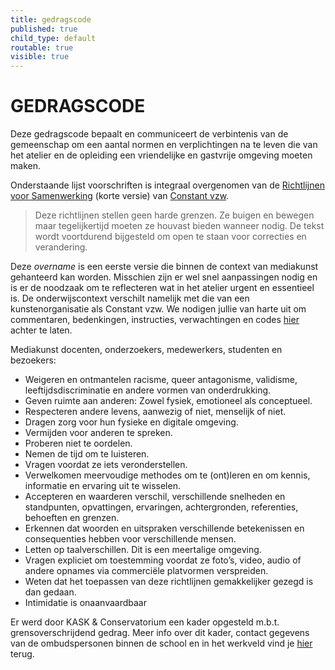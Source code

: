 ```yaml
---
title: gedragscode
published: true
child_type: default
routable: true
visible: true
---
```

# GEDRAGSCODE
Deze gedragscode bepaalt en communiceert de verbintenis van de gemeenschap om een aantal normen en verplichtingen na te leven die van het atelier en de opleiding een vriendelijke en gastvrije omgeving moeten maken.    

Onderstaande lijst voorschriften is integraal overgenomen van de [Richtlijnen voor Samenwerking](https://constantvzw.org/site/Richtlijnen-voor-samenwerking-een-update.html?lang=nl?w=https://constantvzw.org/wefts/orientationspourcollaboration.nl.html) (korte versie) van [Constant vzw](https://constantvzw.org/).
> Deze richtlijnen stellen geen harde grenzen. Ze buigen en bewegen maar tegelijkertijd moeten ze houvast bieden wanneer nodig. De tekst wordt voortdurend bijgesteld om open te staan voor correcties en verandering.    

Deze *overname* is een eerste versie die binnen de context van mediakunst gehanteerd kan worden. Misschien zijn er wel snel aanpassingen nodig en is er de noodzaak om te reflecteren wat in het atelier urgent en essentieel is. De onderwijscontext verschilt namelijk met die van een kunstenorganisatie als Constant vzw. We nodigen jullie van harte uit om commentaren, bedenkingen, instructies, verwachtingen en codes [hier](https://leper.noho.st/pad/p/2021_MK_intern_gedragscode) achter te laten.

Mediakunst docenten, onderzoekers, medewerkers, studenten en bezoekers:
- Weigeren en ontmantelen racisme, queer antagonisme, validisme, leeftijdsdiscriminatie en andere vormen van onderdrukking.
- Geven ruimte aan anderen: Zowel fysiek, emotioneel als conceptueel.
- Respecteren andere levens, aanwezig of niet, menselijk of niet.
- Dragen zorg voor hun fysieke en digitale omgeving.
- Vermijden voor anderen te spreken.
- Proberen niet te oordelen.
- Nemen de tijd om te luisteren.
- Vragen voordat ze iets veronderstellen.
- Verwelkomen meervoudige methodes om te (ont)leren en om kennis, informatie en ervaring uit te wisselen.
- Accepteren en waarderen verschil, verschillende snelheden en standpunten, opvattingen, ervaringen, achtergronden, referenties, behoeften en grenzen.
- Erkennen dat woorden en uitspraken verschillende betekenissen en consequenties hebben voor verschillende mensen.
- Letten op taalverschillen. Dit is een meertalige omgeving.
- Vragen expliciet om toestemming voordat ze foto’s, video, audio of andere opnames via commerciële platvormen verspreiden.
- Weten dat het toepassen van deze richtlijnen gemakkelijker gezegd is dan gedaan.
- Intimidatie is onaanvaardbaar

Er werd door KASK & Conservatorium een kader opgesteld m.b.t. grensoverschrijdend gedrag. Meer info over dit kader, contact gegevens van de ombudspersonen binnen de school en in het werkveld vind je [hier](https://schoolofartsgent.be/nl/over-ons/cultuur-van-zorg/grensoverschrijdend-gedrag/) terug.
